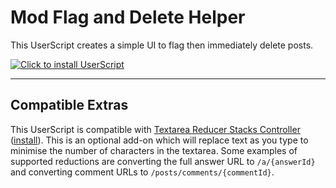 # Mod Flag and Delete Helper

This UserScript creates a simple UI to flag then immediately delete posts.

[![Click to install UserScript](https://img.shields.io/badge/install-UserScript-brightgreen)](https://github.com/HenryEcker-SO-UserScripts/SO-Mod-FlagAndDeleteHelper/raw/master/dist/FlagAndDeleteHelper.user.js)


---

## Compatible Extras

This UserScript is compatible
with [Textarea Reducer Stacks Controller](https://github.com/HenryEcker-SO-UserScripts/SO-UserScripts/blob/main/RegisterTextareaReducer.user.js) ([install](https://github.com/HenryEcker-SO-UserScripts/SO-UserScripts/raw/main/RegisterTextareaReducer.user.js)).
This is an optional add-on which will
replace text as you type to minimise the number of characters in the textarea. Some examples of supported
reductions are converting the
full answer URL to `/a/{answerId}` and converting comment URLs to `/posts/comments/{commentId}`.